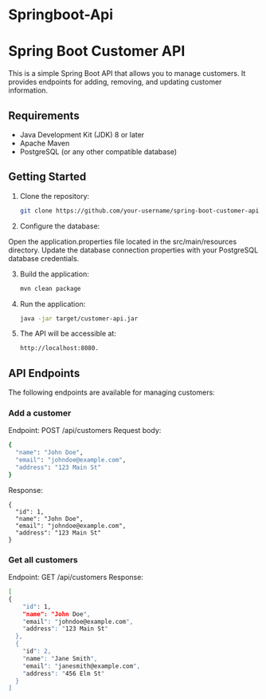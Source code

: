 ﻿# Springboot-Api
# Spring Boot Customer API

This is a simple Spring Boot API that allows you to manage customers. It provides endpoints for adding, removing, and updating customer information.

## Requirements

- Java Development Kit (JDK) 8 or later
- Apache Maven
- PostgreSQL (or any other compatible database)

## Getting Started

1. Clone the repository:

   ```bash
   git clone https://github.com/your-username/spring-boot-customer-api.git

2. Configure the database:
   
  Open the application.properties file located in the src/main/resources directory.
  Update the database connection properties with your PostgreSQL database credentials.

3. Build the application:
   ```bash
   mvn clean package

5. Run the application:
   ```bash
   java -jar target/customer-api.jar
   
7. The API will be accessible at:
   ```bash
   http://localhost:8080.

## API Endpoints
The following endpoints are available for managing customers:

### Add a customer

Endpoint: POST /api/customers
Request body:
```bash
{
  "name": "John Doe",
  "email": "johndoe@example.com",
  "address": "123 Main St"
}
```
Response:

```
{
  "id": 1,
  "name": "John Doe",
  "email": "johndoe@example.com",
  "address": "123 Main St"
}
```

### Get all customers
Endpoint: GET /api/customers
Response:

```bash
[
{
    "id": 1,
    "name": "John Doe",
    "email": "johndoe@example.com",
    "address": "123 Main St"
  },
  {
    "id": 2,
    "name": "Jane Smith",
    "email": "janesmith@example.com",
    "address": "456 Elm St"
  }
]







